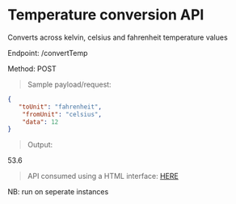 # Temperature conversion API
Converts across kelvin, celsius and fahrenheit temperature values


Endpoint: /convertTemp

Method: POST


> Sample payload/request:

```JSON
{
   "toUnit": "fahrenheit",
    "fromUnit": "celsius",
    "data": 12
}
```

> Output:


53.6


> API consumed using a HTML interface: [HERE](https://github.com/minusZeroo/tempconverter/blob/master/temp.html)

NB: run on seperate instances
